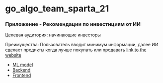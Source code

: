 # go_algo_team_sparta_21
### Приложение - Рекомендации по инвестициям от ИИ
Целевая аудитория: начинающие инвесторы      

Преимущества: Пользователь вводит минимум информации, далее ИИ сделает предикты когда лучше покупать или продавать
[link to the website](https://657436611ae76d400b99fa24--zippy-souffle-b2bfb2.netlify.app/)  

- [ML model](link)
- [Backend](https://github.com/proger-n/go_algo_backend)
- [Frontend](https://github.com/jalolddin/trading-app.git)
